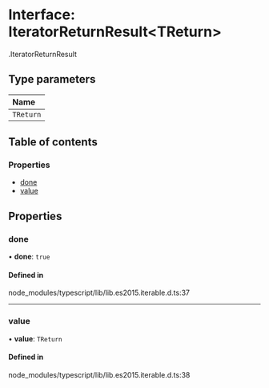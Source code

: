 # Interface: IteratorReturnResult<TReturn\>

[<internal>](../wiki/%3Cinternal%3E).IteratorReturnResult

## Type parameters

| Name |
| :------ |
| `TReturn` |

## Table of contents

### Properties

- [done](../wiki/%3Cinternal%3E.IteratorReturnResult#done)
- [value](../wiki/%3Cinternal%3E.IteratorReturnResult#value)

## Properties

### done

• **done**: ``true``

#### Defined in

node_modules/typescript/lib/lib.es2015.iterable.d.ts:37

___

### value

• **value**: `TReturn`

#### Defined in

node_modules/typescript/lib/lib.es2015.iterable.d.ts:38
